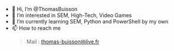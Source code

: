 - 👋 Hi, I’m @ThomasBuisson
- 👀 I’m interested in SEM, High-Tech, Video Games 
- 🌱 I’m currently learning SEM, Python and PowerShell by my own
- 📫 How to reach me 
    > Mail : thomas-buisson@live.fr
<!--- - 💞️ I’m looking to collaborate on ... --->


<!---
ThomasBuisson/ThomasBuisson is a ✨ special ✨ repository because its `README.md` (this file) appears on your GitHub profile.
You can click the Preview link to take a look at your changes.
--->
